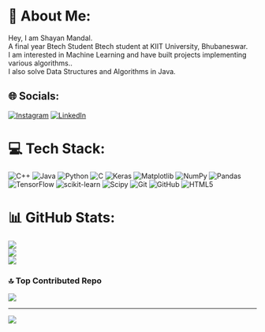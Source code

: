 # 💫 About Me:
Hey, I am Shayan Mandal.<br>A final year Btech Student Btech student at KIIT University, Bhubaneswar.<br>I am interested in Machine Learning and have built projects implementing various algorithms..<br>I also solve Data Structures and Algorithms in Java.


## 🌐 Socials:
[![Instagram](https://img.shields.io/badge/Instagram-%23E4405F.svg?logo=Instagram&logoColor=white)](https://instagram.com/shayu704) [![LinkedIn](https://img.shields.io/badge/LinkedIn-%230077B5.svg?logo=linkedin&logoColor=white)](https://linkedin.com/in/shayan-mandal-497190219) 

# 💻 Tech Stack:
![C++](https://img.shields.io/badge/c++-%2300599C.svg?style=for-the-badge&logo=c%2B%2B&logoColor=white) ![Java](https://img.shields.io/badge/java-%23ED8B00.svg?style=for-the-badge&logo=openjdk&logoColor=white) ![Python](https://img.shields.io/badge/python-3670A0?style=for-the-badge&logo=python&logoColor=ffdd54) ![C](https://img.shields.io/badge/c-%2300599C.svg?style=for-the-badge&logo=c&logoColor=white) ![Keras](https://img.shields.io/badge/Keras-%23D00000.svg?style=for-the-badge&logo=Keras&logoColor=white) ![Matplotlib](https://img.shields.io/badge/Matplotlib-%23ffffff.svg?style=for-the-badge&logo=Matplotlib&logoColor=black) ![NumPy](https://img.shields.io/badge/numpy-%23013243.svg?style=for-the-badge&logo=numpy&logoColor=white) ![Pandas](https://img.shields.io/badge/pandas-%23150458.svg?style=for-the-badge&logo=pandas&logoColor=white) ![TensorFlow](https://img.shields.io/badge/TensorFlow-%23FF6F00.svg?style=for-the-badge&logo=TensorFlow&logoColor=white) ![scikit-learn](https://img.shields.io/badge/scikit--learn-%23F7931E.svg?style=for-the-badge&logo=scikit-learn&logoColor=white) ![Scipy](https://img.shields.io/badge/SciPy-%230C55A5.svg?style=for-the-badge&logo=scipy&logoColor=%white) ![Git](https://img.shields.io/badge/git-%23F05033.svg?style=for-the-badge&logo=git&logoColor=white) ![GitHub](https://img.shields.io/badge/github-%23121011.svg?style=for-the-badge&logo=github&logoColor=white) ![HTML5](https://img.shields.io/badge/html5-%23E34F26.svg?style=for-the-badge&logo=html5&logoColor=white)
# 📊 GitHub Stats:
![](https://github-readme-stats.vercel.app/api?username=Shayan704&theme=neon&hide_border=false&include_all_commits=false&count_private=false)<br/>
![](https://github-readme-streak-stats.herokuapp.com/?user=Shayan704&theme=neon&hide_border=false)<br/>
![](https://github-readme-stats.vercel.app/api/top-langs/?username=Shayan704&theme=neon&hide_border=false&include_all_commits=false&count_private=false&layout=compact)

### 🔝 Top Contributed Repo
![](https://github-contributor-stats.vercel.app/api?username=Shayan704&limit=5&theme=dark&combine_all_yearly_contributions=true)

---
[![](https://visitcount.itsvg.in/api?id=Shayan704&icon=0&color=0)](https://visitcount.itsvg.in)

<!-- Proudly created with GPRM ( https://gprm.itsvg.in ) -->
